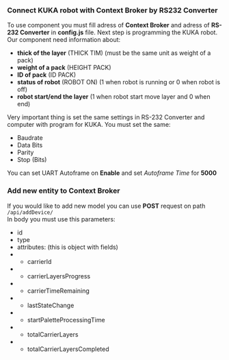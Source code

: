 ### Connect KUKA robot with Context Broker by RS232 Converter

To use component you must fill adress of **Context Broker** and adress of **RS-232 Converter** in **config.js** file. Next step is programming the KUKA robot. Our component need information about:
- **thick of the layer** (THICK TIM) (must be the same unit as weight of a pack)
- **weight of a pack** (HEIGHT PACK)  
- **ID of pack** (ID PACK)  
- **status of robot** (ROBOT ON) (1 when robot is running or 0 when robot is off) 
- **robot start/end the layer** (1 when robot start move layer and 0 when end)

Very important thing is set the same settings in RS-232 Converter and computer with program for KUKA. You must set the same:
- Baudrate
- Data Bits
- Parity
- Stop (Bits)

You can set UART Autoframe on **Enable** and set *Autoframe Time* for **5000**

### Add new entity to Context Broker

If you would like to add new model you can use **POST** request on path `/api/addDevice/`  
In body you must use this parameters:
- id
- type
- attributes: (this is object with fields)
- - carrierId
- - carrierLayersProgress
- - carrierTimeRemaining
- - lastStateChange
- - startPaletteProcessingTime
- - totalCarrierLayers
- - totalCarrierLayersCompleted
